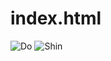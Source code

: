 # index.html
![Do](https://user-images.githubusercontent.com/96513114/147045245-2f03ea30-5b20-4c4a-91ab-4d5e4f01cac9.jpg)
![Shin](https://user-images.githubusercontent.com/96513114/147045248-c204f638-63ff-4ec8-be95-44650239a138.png)
